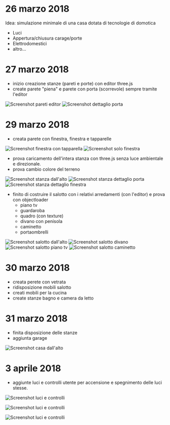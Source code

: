 # 26 marzo 2018
Idea: simulazione minimale di una casa dotata di tecnologie di domotica
- Luci
- Appertura/chiusura carage/porte
- Elettrodomestici
- altro...

# 27 marzo 2018
- inizio creazione stanze (pareti e porte) con editor three.js
- create parete "piena" e parete con porta (scorrevole) sempre tramite l'editor

![Screenshot pareti editor](./screenshots/screenshotPareti.png)
![Screenshot dettaglio porta](./screenshots/screenshotPorta.png)

# 29 marzo 2018
- creata parete con finestra, finestra e tapparelle

![Screenshot finestra con tapparella](./screenshots/screenshotTapparella.png)
![Screenshot solo finestra](./screenshots/screenshotFinestra.png)

- prova caricamento dell'intera stanza con three.js senza luce ambientale e direzionale.
- prova cambio colore del terreno

![Screenshot stanza dall'alto](./screenshots/screenshotStanza1.png)
![Screenshot stanza dettaglio porta](./screenshots/screenshotStanza2.png)
![Screenshot stanza dettaglio finestra](./screenshots/screenshotStanza3.png)

- finito di costruire il salotto con i relativi arredamenti (con l'editor) e prova con objectloader
    - piano tv
    - guardaroba
    - quadro (con texture)
    - divano con penisola
    - caminetto
    - portaombrelli

![Screenshot salotto dall'alto](./screenshots/screenshotSalottoAlto.png)
![Screenshot salotto divano](./screenshots/screenshotSalotto1.png)
![Screenshot salotto piano tv](./screenshots/screenshotSalotto2.png)
![Screenshot salotto caminetto](./screenshots/screenshotSalotto3.png)

# 30 marzo 2018

- creata perete con vetrata
- ridisposizione mobili salotto
- creati mobili per la cucina
- create stanze bagno e camera da letto

# 31 marzo 2018

- finita disposizione delle stanze
- aggiunta garage

![Screenshot casa dall'alto](./screenshots/screenshotCasaAlto.png)


# 3 aprile 2018

- aggiunte luci e controlli utente per accensione e spegnimento delle luci stesse.

![Screenshot luci e controlli](./screenshots/screenshotLuci)

![Screenshot luci e controlli](./screenshots/screenshotLuciAccese)

![Screenshot luci e controlli](./screenshots/screenshotLuciSpente)
